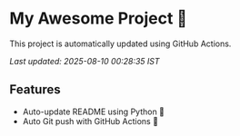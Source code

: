 # My Awesome Project 🚀

This project is automatically updated using GitHub Actions.

_Last updated: 2025-08-10 00:28:35 IST_

## Features
- Auto-update README using Python 🐍
- Auto Git push with GitHub Actions 🤖
